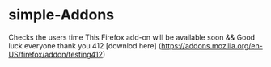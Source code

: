 # simple-Addons
Checks the users time
This Firefox add-on will be available soon
&& Good luck everyone thank you 412
[downlod here] (https://addons.mozilla.org/en-US/firefox/addon/testing412)
